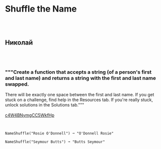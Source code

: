 # Shuffle the Name
<br><br>
## Николай
<br><br>
### """Create a function that accepts a string (of a person's first and last name) and returns a string with the first and last name swapped.
There will be exactly one space between the first and last name.
If you get stuck on a challenge, find help in the Resources tab.
If you're really stuck, unlock solutions in the Solutions tab."""
<br><br>
[c4W4BNymgCC5WkfHp](https://edabit.com/challenge/c4W4BNymgCC5WkfHp)
<br><br>
```NameShuffle("Donald Trump") ➞ "Trump Donald"

NameShuffle("Rosie O'Donnell") ➞ "O'Donnell Rosie"

NameShuffle("Seymour Butts") ➞ "Butts Seymour"
```

<br><br>
